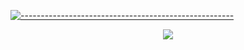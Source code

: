 [![-----------------------------------------------------](https://raw.githubusercontent.com/Valerio-boi/readme/master/assets/lines/colored.png)](#table-of-contents)
<p align="center">
<img src="https://github-readme-stats.vercel.app/api?username=Valerio-boi&show_icons=true">
</p>  



